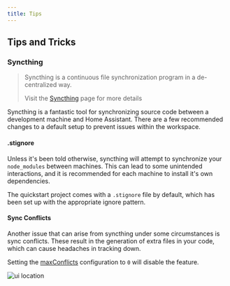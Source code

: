 ```yaml
---
title: Tips
---
```


## Tips and Tricks

### Syncthing

> Syncthing is a continuous file synchronization program in a de-centralized way.
>
> Visit the [Syncthing](https://github.com/Poeschl/Hassio-Addons/tree/main/syncthing) page for more details

Syncthing is a fantastic tool for synchronizing source code between a development machine and Home Assistant.
There are a few recommended changes to a default setup to prevent issues within the workspace.

#### .stignore

Unless it's been told otherwise, syncthing will attempt to synchronize your `node_modules` between machines.
This can lead to some unintended interactions, and it is recommended for each machine to install it's own dependencies.

The quickstart project comes with a `.stignore` file by default, which has been set up with the appropriate ignore pattern.

#### Sync Conflicts

Another issue that can arise from syncthing under some circumstances is sync conflicts.
These result in the generation of extra files in your code, which can cause headaches in tracking down.

Setting the [maxConflicts](https://docs.syncthing.net/v1.19.2/users/config#config-option-folder.maxconflicts) configuration to `0` will disable the feature.

![ui location](/img/syncthing_conflict.png)
